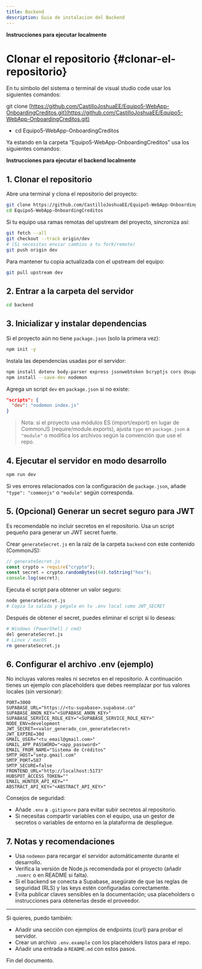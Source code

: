 ```yaml
---
title: Backend
description: Guia de instalacion del Backend
---
```


**Instrucciones para ejecutar localmente**

# Clonar el repositorio {#clonar-el-repositorio}

En tu símbolo del sistema o terminal de visual studio code usar los siguientes comandos:

git clone [https://github.com/CastilloJoshuaEE/Equipo5-WebApp-OnboardingCreditos.git](https://github.com/CastilloJoshuaEE/Equipo5-WebApp-OnboardingCreditos.git)

- cd Equipo5-WebApp-OnboardingCreditos

Ya estando en la carpeta “Equipo5-WebApp-OnboardingCreditos” usa los siguientes comandos:

**Instrucciones para ejecutar el backend localmente**

## 1. Clonar el repositorio

Abre una terminal y clona el repositorio del proyecto:

```bash
git clone https://github.com/CastilloJoshuaEE/Equipo5-WebApp-OnboardingCreditos.git
cd Equipo5-WebApp-OnboardingCreditos
```

Si tu equipo usa ramas remotas del upstream del proyecto, sincroniza así:

```bash
git fetch --all
git checkout --track origin/dev
# (Si necesitas enviar cambios a tu fork/remote)
git push origin dev
```

Para mantener tu copia actualizada con el upstream del equipo:

```bash
git pull upstream dev
```

## 2. Entrar a la carpeta del servidor

```bash
cd backend
```

## 3. Inicializar y instalar dependencias

Si el proyecto aún no tiene `package.json` (solo la primera vez):

```bash
npm init -y
```

Instala las dependencias usadas por el servidor:

```bash
npm install dotenv body-parser express jsonwebtoken bcryptjs cors @supabase/supabase-js resend nodemailer axios
npm install --save-dev nodemon
```

Agrega un script `dev` en `package.json` si no existe:

```json
"scripts": {
  "dev": "nodemon index.js"
}
```

> Nota: si el proyecto usa módulos ES (import/export) en lugar de CommonJS (require/module.exports), ajusta `type` en `package.json` a `"module"` o modifica los archivos según la convención que use el repo.

## 4. Ejecutar el servidor en modo desarrollo

```bash
npm run dev
```

Si ves errores relacionados con la configuración de `package.json`, añade `"type": "commonjs"` o `"module"` según corresponda.

## 5. (Opcional) Generar un secret seguro para JWT

Es recomendable no incluir secretos en el repositorio. Usa un script pequeño para generar un JWT secret fuerte.

Crear `generateSecret.js` en la raíz de la carpeta `backend` con este contenido (CommonJS):

```js
// generateSecret.js
const crypto = require("crypto");
const secret = crypto.randomBytes(64).toString("hex");
console.log(secret);
```

Ejecuta el script para obtener un valor seguro:

```bash
node generateSecret.js
# Copia la salida y pégala en tu .env local como JWT_SECRET
```

Después de obtener el secret, puedes eliminar el script si lo deseas:

```bash
# Windows (PowerShell / cmd)
del generateSecret.js
# Linux / macOS
rm generateSecret.js
```

## 6. Configurar el archivo .env (ejemplo)

No incluyas valores reales ni secretos en el repositorio. A continuación tienes un ejemplo con placeholders que debes reemplazar por tus valores locales (sin versionar):

```
PORT=3000
SUPABASE_URL="https://<tu-supabase>.supabase.co"
SUPABASE_ANON_KEY="<SUPABASE_ANON_KEY>"
SUPABASE_SERVICE_ROLE_KEY="<SUPABASE_SERVICE_ROLE_KEY>"
NODE_ENV=development
JWT_SECRET=<valor_generado_con_generateSecret>
JWT_EXPIRE=30d
GMAIL_USER="<tu_email@gmail.com>"
GMAIL_APP_PASSWORD="<app_password>"
EMAIL_FROM_NAME="Sistema de Créditos"
SMTP_HOST="smtp.gmail.com"
SMTP_PORT=587
SMTP_SECURE=false
FRONTEND_URL="http://localhost:5173"
HUBSPOT_ACCESS_TOKEN=""
EMAIL_HUNTER_API_KEY=""
ABSTRACT_API_KEY="<ABSTRACT_API_KEY>"
```

Consejos de seguridad:

- Añade `.env` a `.gitignore` para evitar subir secretos al repositorio.
- Si necesitas compartir variables con el equipo, usa un gestor de secretos o variables de entorno en la plataforma de despliegue.

## 7. Notas y recomendaciones

- Usa `nodemon` para recargar el servidor automáticamente durante el desarrollo.
- Verifica la versión de Node.js recomendada por el proyecto (añadir `.nvmrc` o en README si falta).
- Si el backend se conecta a Supabase, asegúrate de que las reglas de seguridad (RLS) y las keys estén configuradas correctamente.
- Evita publicar claves sensibles en la documentación; usa placeholders o instrucciones para obtenerlas desde el proveedor.

---

Si quieres, puedo también:

- Añadir una sección con ejemplos de endpoints (curl) para probar el servidor.
- Crear un archivo `.env.example` con los placeholders listos para el repo.
- Añadir una entrada a `README.md` con estos pasos.

Fin del documento.
